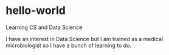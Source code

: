 # hello-world
Learning CS and Data Science

I have an interest in Data Science but I am trained as a medical microbiologist so I have a bunch of learning to do.

